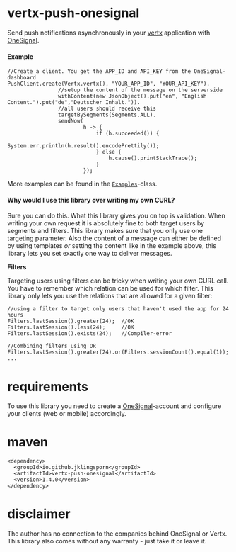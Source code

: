 # vertx-push-onesignal
Send push notifications asynchronously in your [vertx](http://vertx.io/) application with [OneSignal](https://onesignal.com/).

#### Example
```
//Create a client. You get the APP_ID and API_KEY from the OneSignal-dashboard
PushClient.create(Vertx.vertx(), "YOUR_APP_ID", "YOUR_API_KEY").
                //setup the content of the message on the serverside
                withContent(new JsonObject().put("en", "English Content.").put("de","Deutscher Inhalt.")).
                //all users should receive this
                targetBySegments(Segments.ALL).
                sendNow(
                        h -> {
                            if (h.succeeded()) {
                                System.err.println(h.result().encodePrettily());
                            } else {
                                h.cause().printStackTrace();
                            }
                        });
```

More examples can be found in the [``Examples``](https://github.com/jklingsporn/vertx-push/blob/master/src/main/java/io/github/jklingsporn/vertx/push/examples/Examples.java)-class.

#### Why would I use this library over writing my own CURL?
Sure you can do this. What this library gives you on top is validation. When writing your own request it is absolutely
fine to both target users by segments and filters. This library makes sure that you only use one targeting parameter.
Also the content of a message can either be defined by using templates _or_ setting the content like in the example above, this
library lets you set exactly one way to deliver messages.

**Filters**

Targeting users using filters can be tricky when writing your own CURL call. You have to remember which relation can be used
for which filter. This library only lets you use the relations that are allowed for a given filter:

```
//using a filter to target only users that haven't used the app for 24 hours
Filters.lastSession().greater(24);  //OK
Filters.lastSession().less(24);     //OK
Filters.lastSession().exists(24);   //Compiler-error

//Combining filters using OR
Filters.lastSession().greater(24).or(Filters.sessionCount().equal(1));
...
```

# requirements
To use this library you need to create a [OneSignal](https://onesignal.com/)-account and configure your clients (web or mobile) accordingly.

# maven
```
<dependency>
  <groupId>io.github.jklingsporn</groupId>
  <artifactId>vertx-push-onesignal</artifactId>
  <version>1.4.0</version>
</dependency>
```

# disclaimer
The author has no connection to the companies behind OneSignal or Vertx. This library also comes without any warranty - just take
it or leave it.
